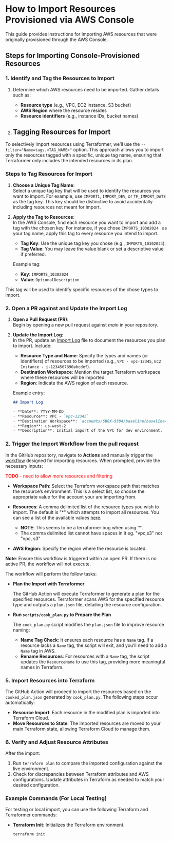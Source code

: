 # How to Import Resources Provisioned via AWS Console

This guide provides instructions for importing AWS resources that were originally provisioned through the AWS Console. 

## Steps for Importing Console-Provisioned Resources

### 1. Identify and Tag the Resources to Import

1. Determine which AWS resources need to be imported. Gather details such as:
	- **Resource type** (e.g., VPC, EC2 instance, S3 bucket)
	- **AWS Region** where the resource resides
	- **Resource identifiers** (e.g., instance IDs, bucket names)

2. ## Tagging Resources for Import

To selectively import resources using Terraformer, we’ll use the `--filter="Name=tags.<TAG_NAME>"` option. This approach allows you to import only the resources tagged with a specific, unique tag name, ensuring that Terraformer only includes the intended resources in its plan.

### Steps to Tag Resources for Import

1. **Choose a Unique Tag Name**:  
   Select a unique tag key that will be used to identify the resources you want to import. For example, use `IMPORT1`, `IMPORT_DEV`, or `TF_IMPORT_DATE` as the tag key. This key should be distinctive to avoid accidentally including resources not meant for import.

2. **Apply the Tag to Resources**:  
   In the AWS Console, find each resource you want to import and add a tag with the chosen key. For instance, if you chose `IMPORTS_10302024 ` as your tag name, apply this tag to every resource you intend to import.

   - **Tag Key**: Use the unique tag key you chose (e.g., `IMPORTS_10302024`).
   - **Tag Value**: You may leave the value blank or set a descriptive value if preferred.

   Example tag:
   - **Key**: `IMPORTS_10302024 `
   - **Value**: `OptionalDescription`

  This tag will be used to identify specific resources of the chose types to import.


### 2. Open a PR against and Update the Import Log

1. **Open a Pull Request (PR)**:  
   Begin by opening a new pull request against *main* in your repository. 

2. **Update the Import Log**:  
   In the PR, update an [Import Log](./IMPORT_LOG.md) file to document the resources you plan to import. Include:
   - **Resource Type and Name**: Specify the types and names (or identifiers) of resources to be imported (e.g., `VPC - vpc-12345`, `EC2 Instance - i-1234567890abcdef`).
   - **Destination Workspace**: Mention the target Terraform workspace where these resources will be imported.
   - **Region**: Indicate the AWS region of each resource.

   Example entry:
   
   ```markdown
   ## Import Log

   - **Date**: YYYY-MM-DD
   - **Resource**: VPC - `vpc-12345`
   - **Destination Workspace**: `accounts/SBOX-9394/baseline/baseline-workspace`
   - **Region**: us-west-2
   - **Description**: Initial import of the VPC for dev environment.

### 2. Trigger the Import Workflow from the pull request

In the GitHub repository, navigate to **Actions** and manually trigger the [workflow](../../.github/workflows/import.yml) designed for importing resources. When prompted, provide the necessary inputs:

<span style="color: red;">**TODO** - need to allow more resources and filtering</span>

- **Workspace Path**: Select the Terraform workspace path that matches the resource’s environment.  This is a select list, so choose the appropriate value for the account your are importing from.
- **Resources**: A comma delimited list of the resource types you wish to import.  The default is "*" which attempts to import all resources. You can see a list of the available values [here](https://github.com/GoogleCloudPlatform/terraformer/tree/master/providers/aws).
	- **NOTE**: This seems to be a terraformer bug when using '*'. 
	- The comma delimited list cannot have spaces in it eg. "vpc,s3" not "vpc, s3"
	 
- **AWS Region**: Specify the region where the resource is located.

**Note**: Ensure this workflow is triggered within an open PR. If there is no active PR, the workflow will not execute.

The workflow will perform the follow tasks:

- **Plan the Import with Terraformer**

	The GitHub Action will execute Terraformer to generate a plan for the specified resources. Terraformer scans AWS for the specified resource type and outputs a `plan.json` file, detailing the resource configuration.

- **Run `scripts/cook_plan.py` to Prepare the Plan**

	The `cook_plan.py` script modifies the `plan.json` file to improve resource naming:
	- **Name Tag Check**: It ensures each resource has a `Name` tag. If a resource lacks a `Name` tag, the script will exit, and you’ll need to add a `Name` tag in AWS.
	- **Rename Resources**: For resources with a `Name` tag, the script updates the `ResourceName` to use this tag, providing more meaningful names in Terraform.

### 5. Import Resources into Terraform

The GitHub Action will proceed to import the resources based on the `cooked_plan.json` generated by `cook_plan.py`. The following steps occur automatically:

- **Resource Import**: Each resource in the modified plan is imported into Terraform Cloud.
- **Move Resources to State**: The imported resources are moved to your main Terraform state, allowing Terraform Cloud to manage them.

### 6. Verify and Adjust Resource Attributes

After the import:
1. Run `terraform plan` to compare the imported configuration against the live environment.
2. Check for discrepancies between Terraform attributes and AWS configurations. Update attributes in Terraform as needed to match your desired configuration.

### Example Commands (For Local Testing)

For testing or local import, you can use the following Terraform and Terraformer commands:

- **Terraform Init**: Initializes the Terraform environment.
  ```bash
  terraform init